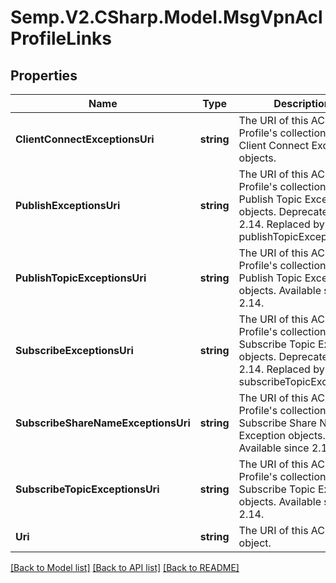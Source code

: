 # Semp.V2.CSharp.Model.MsgVpnAclProfileLinks
## Properties

Name | Type | Description | Notes
------------ | ------------- | ------------- | -------------
**ClientConnectExceptionsUri** | **string** | The URI of this ACL Profile&#x27;s collection of Client Connect Exception objects. | [optional] 
**PublishExceptionsUri** | **string** | The URI of this ACL Profile&#x27;s collection of Publish Topic Exception objects. Deprecated since 2.14. Replaced by publishTopicExceptions. | [optional] 
**PublishTopicExceptionsUri** | **string** | The URI of this ACL Profile&#x27;s collection of Publish Topic Exception objects. Available since 2.14. | [optional] 
**SubscribeExceptionsUri** | **string** | The URI of this ACL Profile&#x27;s collection of Subscribe Topic Exception objects. Deprecated since 2.14. Replaced by subscribeTopicExceptions. | [optional] 
**SubscribeShareNameExceptionsUri** | **string** | The URI of this ACL Profile&#x27;s collection of Subscribe Share Name Exception objects. Available since 2.14. | [optional] 
**SubscribeTopicExceptionsUri** | **string** | The URI of this ACL Profile&#x27;s collection of Subscribe Topic Exception objects. Available since 2.14. | [optional] 
**Uri** | **string** | The URI of this ACL Profile object. | [optional] 

[[Back to Model list]](../README.md#documentation-for-models) [[Back to API list]](../README.md#documentation-for-api-endpoints) [[Back to README]](../README.md)


